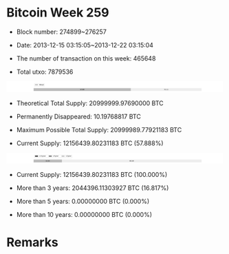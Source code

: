 # Bitcoin Week 259

- Block number: 274899~276257

- Date: 2013-12-15 03:15:05~2013-12-22 03:15:04

- The number of transaction on this week: 465648

- Total utxo: 7879536

![](../images/mined_week259.png)

- Theoretical Total Supply: 20999999.97690000 BTC

- Permanently Disappeared: 10.19768817 BTC

- Maximum Possible Total Supply: 20999989.77921183 BTC

- Current Supply: 12156439.80231183 BTC (57.888%)

![](../images/year_week259.png)


- Current Supply: 12156439.80231183 BTC (100.000%)

- More than 3 years: 2044396.11303927 BTC (16.817%)

- More than 5 years: 0.00000000 BTC (0.000%)

- More than 10 years: 0.00000000 BTC (0.000%)

# Remarks

